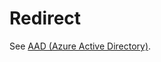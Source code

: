 # Redirect
See [AAD (Azure Active Directory)](/Tech-Ref/Microsoft/Microsoft-Azure/AAD-\(Azure-Active-Directory\)).
